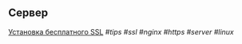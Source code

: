 ## Сервер
[Установка бесплатного SSL](page/instruction-nginx-ssl-free.md) _#tips #ssl #nginx #https #server #linux_